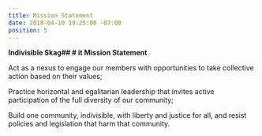 ```yaml
---
title: Mission Statement
date: 2018-04-10 19:25:00 -07:00
position: 5
---
```


**Indivisible Skag## # it Mission Statement**

Act as a nexus to engage our members with opportunities to take collective action based on their values;

Practice horizontal and egalitarian leadership that invites active participation of the full diversity of our community;

Build one community, indivisible, with liberty and justice for all, and resist policies and legislation that harm that community.